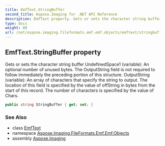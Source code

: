 ```yaml
---
title: EmfText.StringBuffer
second_title: Aspose.Imaging for .NET API Reference
description: EmfText property. Gets or sets the character string buffer UndefinedSpace1 variable An optional number of unused bytes. The OutputString field is not required to follow immediately the preceding portion of this structure. OutputString variable An array of characters that specify the string to output. The location of this field is specified by the value of offString in bytes from the start of this record. The number of characters is specified by the value of Chars
type: docs
weight: 80
url: /net/aspose.imaging.fileformats.emf.emf.objects/emftext/stringbuffer/
---
```

## EmfText.StringBuffer property

Gets or sets the character string buffer UndefinedSpace1 (variable): An optional number of unused bytes. The OutputString field is not required to follow immediately the preceding portion of this structure. OutputString (variable): An array of characters that specify the string to output. The location of this field is specified by the value of offString in bytes from the start of this record. The number of characters is specified by the value of Chars.

```csharp
public string StringBuffer { get; set; }
```

### See Also

* class [EmfText](../)
* namespace [Aspose.Imaging.FileFormats.Emf.Emf.Objects](../../emftext/)
* assembly [Aspose.Imaging](../../../)


